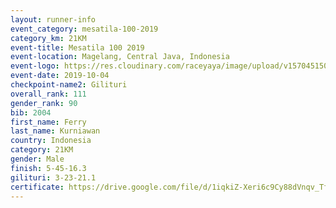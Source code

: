 ```yaml
---
layout: runner-info 
event_category: mesatila-100-2019 
category_km: 21KM 
event-title: Mesatila 100 2019 
event-location: Magelang, Central Java, Indonesia 
event-logo: https://res.cloudinary.com/raceyaya/image/upload/v1570451507/logo/mesastila100_jin7bl.jpg 
event-date: 2019-10-04 
checkpoint-name2: Gilituri 
overall_rank: 111
gender_rank: 90
bib: 2004
first_name: Ferry
last_name: Kurniawan
country: Indonesia
category: 21KM
gender: Male
finish: 5-45-16.3
gilituri: 3-23-21.1
certificate: https://drive.google.com/file/d/1iqkiZ-Xeri6c9Cy88dVnqv_TfTfSjTF_/view?usp=sharing
---
```

